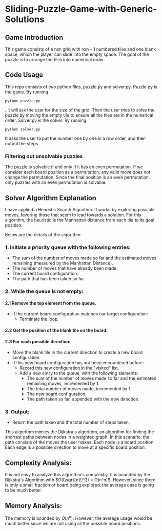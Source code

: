 # Sliding-Puzzle-Game-with-Generic-Solutions

## Game Introduction
This game consists of a nxn grid with nxn - 1 numbered tiles and one blank space, which the player can slide into the empty space. The goal of the puzzle is to arrange the tiles into numerical order.

## Code Usage

This repo consists of two python files, puzzle.py and solver.py. Puzzle.py is the game. By running 
```
python puzzle.py
```

, it will ask the user for the size of the grid. Then the user tries to solve the puzzle by moving the empty tile to ensure all the tiles are in the numerical order. Solver.py is the solver. By running
```
python solver.py
```

It asks the user to put the number one by one in a row order, and then output the steps.

### Filtering out unsolvable puzzles
The puzzle is solvable if and only if it has an even permutation. If we consider each board position as a permutation, any valid move does not change the permutation. Since the final position is an even permutation, only puzzles with an even permutation is solvable. 

## Solver Algorithm Explanation
I have applied a Heuristic Search Algorithm. It works by exploring possible moves, favoring those that seem to lead towards a solution. For this algorithm, the heuristic is the Manhattan distance from each tile to its goal position.

Below are the details of the algorithm:

### 1. Initiate a priority queue with the following entries:

- The sum of the number of moves made so far and the estimated moves remaining (measured by the Manhattan Distance).
- The number of moves that have already been made.
- The current board configuration.
- The path that has been taken so far.

### 2. While the queue is not empty:

#### 2.1 Remove the top element from the queue.

- If the current board configuration matches our target configuration:
  - Terminate the loop.

#### 2.2 Get the position of the blank tile on the board.

#### 2.3 For each possible direction:

- Move the blank tile in the current direction to create a new board configuration.
- If this new board configuration has not been encountered before:
  - Record this new configuration in the "visited" list.
  - Add a new entry to the queue, with the following elements:
    - The sum of the number of moves made so far and the estimated remaining moves, incremented by 1.
    - The total number of moves made, incremented by 1.
    - The new board configuration.
    - The path taken so far, appended with the new direction.

### 3. Output:

- Return the path taken and the total number of steps taken.


This algorithm mimics the Dijkstra's algorithm, an algorithm for finding the shortest paths between nodes in a weighted graph. In this scenario, the path consists of the moves the user makes. Each node is a board position. Each edge is a possible direction to move at a specific board position. 

## Complexity Analysis:
It is not easy to analyze this algorithm's complextiy. It is bounded by the Dijkstra's Algorithm with $O((\sqrt{n}!)^2) = O(n^n)$. However, since there is only a small fraction of board being explored. the average case is going to be much better.

## Memory Analysis:
The memory is bounded by $O(n^n)$. However, the average usage would be much better since we are not using all the possible board positions.


